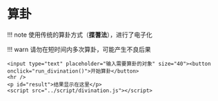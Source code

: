 # 算卦
!!! note
	使用传统的算卦方式（**揲蓍法**），进行了电子化

!!! warn
	请勿在短时间内多次算卦，可能产生不良后果

```insert-html
<input type="text" placeholder="输入需要算卦的对象" size="40"><button onclick="run_divination()">开始算卦</button>
<hr />
<p id="result">结果显示在这里</p>
<script src="../script/divination.js"></script>
```
